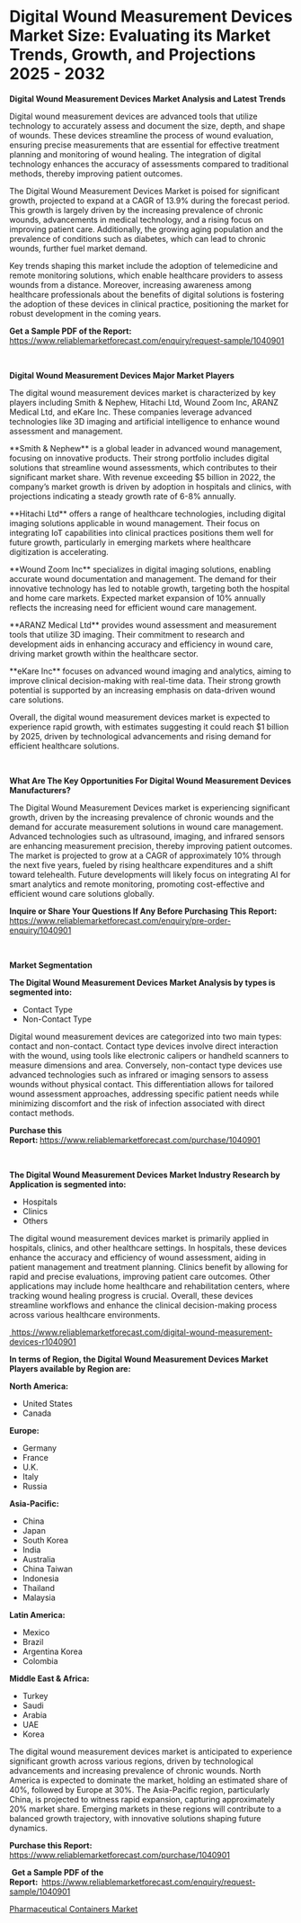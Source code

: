 <p><h1>Digital Wound Measurement Devices Market Size: Evaluating its Market Trends, Growth, and Projections 2025 - 2032</h1></p><p><strong>Digital Wound Measurement Devices Market Analysis and Latest Trends</strong></p>
<p><p>Digital wound measurement devices are advanced tools that utilize technology to accurately assess and document the size, depth, and shape of wounds. These devices streamline the process of wound evaluation, ensuring precise measurements that are essential for effective treatment planning and monitoring of wound healing. The integration of digital technology enhances the accuracy of assessments compared to traditional methods, thereby improving patient outcomes.</p><p>The Digital Wound Measurement Devices Market is poised for significant growth, projected to expand at a CAGR of 13.9% during the forecast period. This growth is largely driven by the increasing prevalence of chronic wounds, advancements in medical technology, and a rising focus on improving patient care. Additionally, the growing aging population and the prevalence of conditions such as diabetes, which can lead to chronic wounds, further fuel market demand.</p><p>Key trends shaping this market include the adoption of telemedicine and remote monitoring solutions, which enable healthcare providers to assess wounds from a distance. Moreover, increasing awareness among healthcare professionals about the benefits of digital solutions is fostering the adoption of these devices in clinical practice, positioning the market for robust development in the coming years.</p></p>
<p><strong>Get a Sample PDF of the Report:&nbsp;</strong> <a href="https://www.reliablemarketforecast.com/enquiry/request-sample/1040901?utm_campaign=2761&utm_medium=2&utm_source=Github&utm_content=ia&utm_term=04032025&utm_id=digital-wound-measurement-devices">https://www.reliablemarketforecast.com/enquiry/request-sample/1040901</a></p>
<p>&nbsp;</p>
<p><strong>Digital Wound Measurement Devices Major Market Players</strong></p>
<p><p>The digital wound measurement devices market is characterized by key players including Smith & Nephew, Hitachi Ltd, Wound Zoom Inc, ARANZ Medical Ltd, and eKare Inc. These companies leverage advanced technologies like 3D imaging and artificial intelligence to enhance wound assessment and management.</p><p>**Smith & Nephew** is a global leader in advanced wound management, focusing on innovative products. Their strong portfolio includes digital solutions that streamline wound assessments, which contributes to their significant market share. With revenue exceeding $5 billion in 2022, the company’s market growth is driven by adoption in hospitals and clinics, with projections indicating a steady growth rate of 6-8% annually.</p><p>**Hitachi Ltd** offers a range of healthcare technologies, including digital imaging solutions applicable in wound management. Their focus on integrating IoT capabilities into clinical practices positions them well for future growth, particularly in emerging markets where healthcare digitization is accelerating.</p><p>**Wound Zoom Inc** specializes in digital imaging solutions, enabling accurate wound documentation and management. The demand for their innovative technology has led to notable growth, targeting both the hospital and home care markets. Expected market expansion of 10% annually reflects the increasing need for efficient wound care management.</p><p>**ARANZ Medical Ltd** provides wound assessment and measurement tools that utilize 3D imaging. Their commitment to research and development aids in enhancing accuracy and efficiency in wound care, driving market growth within the healthcare sector.</p><p>**eKare Inc** focuses on advanced wound imaging and analytics, aiming to improve clinical decision-making with real-time data. Their strong growth potential is supported by an increasing emphasis on data-driven wound care solutions.</p><p>Overall, the digital wound measurement devices market is expected to experience rapid growth, with estimates suggesting it could reach $1 billion by 2025, driven by technological advancements and rising demand for efficient healthcare solutions.</p></p>
<p>&nbsp;</p>
<p><strong>What Are The Key Opportunities For Digital Wound Measurement Devices Manufacturers?</strong></p>
<p><p>The Digital Wound Measurement Devices market is experiencing significant growth, driven by the increasing prevalence of chronic wounds and the demand for accurate measurement solutions in wound care management. Advanced technologies such as ultrasound, imaging, and infrared sensors are enhancing measurement precision, thereby improving patient outcomes. The market is projected to grow at a CAGR of approximately 10% through the next five years, fueled by rising healthcare expenditures and a shift toward telehealth. Future developments will likely focus on integrating AI for smart analytics and remote monitoring, promoting cost-effective and efficient wound care solutions globally.</p></p>
<p><strong>Inquire or Share Your Questions If Any Before Purchasing This Report:</strong> <a href="https://www.reliablemarketforecast.com/enquiry/pre-order-enquiry/1040901?utm_campaign=2761&utm_medium=2&utm_source=Github&utm_content=ia&utm_term=04032025&utm_id=digital-wound-measurement-devices">https://www.reliablemarketforecast.com/enquiry/pre-order-enquiry/1040901</a></p>
<p>&nbsp;</p>
<p><strong>Market Segmentation</strong></p>
<p><strong>The Digital Wound Measurement Devices Market Analysis by types is segmented into:</strong></p>
<p><ul><li>Contact Type</li><li>Non-Contact Type</li></ul></p>
<p><p>Digital wound measurement devices are categorized into two main types: contact and non-contact. Contact type devices involve direct interaction with the wound, using tools like electronic calipers or handheld scanners to measure dimensions and area. Conversely, non-contact type devices use advanced technologies such as infrared or imaging sensors to assess wounds without physical contact. This differentiation allows for tailored wound assessment approaches, addressing specific patient needs while minimizing discomfort and the risk of infection associated with direct contact methods.</p></p>
<p><strong>Purchase this Report:&nbsp;</strong><a href="https://www.reliablemarketforecast.com/purchase/1040901?utm_campaign=2761&utm_medium=2&utm_source=Github&utm_content=ia&utm_term=04032025&utm_id=digital-wound-measurement-devices">https://www.reliablemarketforecast.com/purchase/1040901</a></p>
<p>&nbsp;</p>
<p><strong>The Digital Wound Measurement Devices Market Industry Research by Application is segmented into:</strong></p>
<p><ul><li>Hospitals</li><li>Clinics</li><li>Others</li></ul></p>
<p><p>The digital wound measurement devices market is primarily applied in hospitals, clinics, and other healthcare settings. In hospitals, these devices enhance the accuracy and efficiency of wound assessment, aiding in patient management and treatment planning. Clinics benefit by allowing for rapid and precise evaluations, improving patient care outcomes. Other applications may include home healthcare and rehabilitation centers, where tracking wound healing progress is crucial. Overall, these devices streamline workflows and enhance the clinical decision-making process across various healthcare environments.</p></p>
<p><a href="https://www.reliablemarketforecast.com/digital-wound-measurement-devices-r1040901?utm_campaign=2761&utm_medium=2&utm_source=Github&utm_content=ia&utm_term=04032025&utm_id=digital-wound-measurement-devices">&nbsp;https://www.reliablemarketforecast.com/digital-wound-measurement-devices-r1040901</a></p>
<p><strong>In terms of Region, the Digital Wound Measurement Devices Market Players available by Region are:</strong></p>
<p>
    <p> <strong> North America: </strong>
        <ul>
            <li>United States</li>
            <li>Canada</li>
        </ul>
        </p> 
    <p> <strong> Europe: </strong>
        <ul>
            <li>Germany</li>
            <li>France</li>
            <li>U.K.</li>
            <li>Italy</li>
            <li>Russia</li>
        </ul>
        </p> 
    <p> <strong> Asia-Pacific: </strong>
        <ul>
            <li>China</li>
            <li>Japan</li>
            <li>South Korea</li>
            <li>India</li>
            <li>Australia</li>
            <li>China Taiwan</li>
            <li>Indonesia</li>
            <li>Thailand</li>
            <li>Malaysia</li>
        </ul>
        </p> 
    <p> <strong> Latin America: </strong>
        <ul>
            <li>Mexico</li>
            <li>Brazil</li>
            <li>Argentina Korea</li>
            <li>Colombia</li>
        </ul>
        </p> 
    <p> <strong> Middle East & Africa: </strong>
        <ul>
            <li>Turkey</li>
            <li>Saudi</li>
            <li>Arabia</li>
            <li>UAE</li>
            <li>Korea</li>
        </ul>
    </p>
    </p>
<p><p>The digital wound measurement devices market is anticipated to experience significant growth across various regions, driven by technological advancements and increasing prevalence of chronic wounds. North America is expected to dominate the market, holding an estimated share of 40%, followed by Europe at 30%. The Asia-Pacific region, particularly China, is projected to witness rapid expansion, capturing approximately 20% market share. Emerging markets in these regions will contribute to a balanced growth trajectory, with innovative solutions shaping future dynamics.</p></p>
<p><strong>Purchase this Report: </strong><a href="https://www.reliablemarketforecast.com/purchase/1040901?utm_campaign=2761&utm_medium=2&utm_source=Github&utm_content=ia&utm_term=04032025&utm_id=digital-wound-measurement-devices">https://www.reliablemarketforecast.com/purchase/1040901</a></p>
<p>&nbsp;<strong>Get a Sample PDF of the Report:&nbsp;&nbsp;</strong><a href="https://www.reliablemarketforecast.com/enquiry/request-sample/1040901?utm_campaign=2761&utm_medium=2&utm_source=Github&utm_content=ia&utm_term=04032025&utm_id=digital-wound-measurement-devices">https://www.reliablemarketforecast.com/enquiry/request-sample/1040901</a></p>
<p><strong></strong></p>
<p><p><a href="https://github.com/saaindosya/Market-Research-Report-List-1/blob/main/pharmaceutical-containers-market.md?utm_campaign=2761&utm_medium=2&utm_source=Github&utm_content=ia&utm_term=04032025&utm_id=digital-wound-measurement-devices">Pharmaceutical Containers Market</a></p></p>